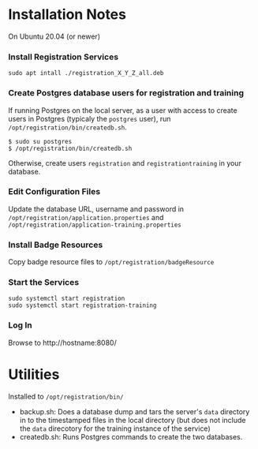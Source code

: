 # Installation Notes

On Ubuntu 20.04 (or newer)

### Install Registration Services
```
sudo apt intall ./registration_X_Y_Z_all.deb
```

### Create Postgres database users for registration and training
If running Postgres on the local server, as a user with access to create users in Postgres (typicaly the `postgres` user),
run `/opt/registration/bin/createdb.sh`.

```
$ sudo su postgres
$ /opt/registration/bin/createdb.sh
```

Otherwise, create users `registration` and `registrationtraining` in your database.

### Edit Configuration Files
Update the database URL, username and password in `/opt/registration/application.properties`
and `/opt/registration/application-training.properties`

### Install Badge Resources
Copy badge resource files to `/opt/registration/badgeResource`

### Start the Services
```
sudo systemctl start registration
sudo systemctl start registration-training
```

### Log In
Browse to http://hostname:8080/


# Utilities
Installed to `/opt/registration/bin/`

- backup.sh: Does a database dump and tars the server's `data` directory in to the timestamped files in the local directory
 (but does not include the `data` direcotory for the training instance of the service)
- createdb.sh: Runs Postgres commands to create the two databases.
